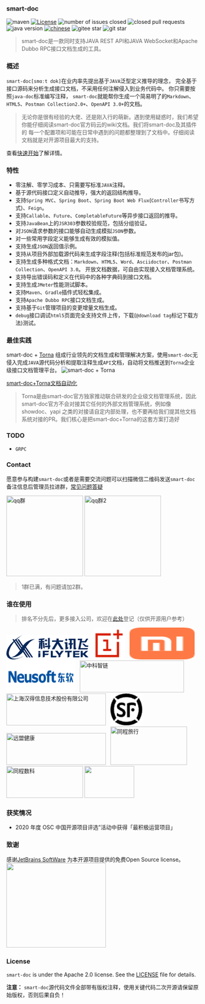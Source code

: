 ### smart-doc


![maven](https://img.shields.io/maven-central/v/com.ly.smart-doc/smart-doc)
[![License](https://img.shields.io/badge/license-Apache%202-green.svg)](https://www.apache.org/licenses/LICENSE-2.0)
![number of issues closed](https://img.shields.io/github/issues-closed-raw/smart-doc-group/smart-doc)
![closed pull requests](https://img.shields.io/github/issues-pr-closed/smart-doc-group/smart-doc)
![java version](https://img.shields.io/badge/JAVA-1.8+-green.svg)
[![chinese](https://img.shields.io/badge/chinese-中文文档-brightgreen)](https://smart-doc-group.github.io/#/zh-cn/)
![gitee star](https://gitee.com/smart-doc-team/smart-doc/badge/star.svg)
![git star](https://img.shields.io/github/stars/smart-doc-group/smart-doc.svg)

> smart-doc是一款同时支持JAVA REST API和JAVA WebSocket和Apache Dubbo RPC接口文档生成的工具。

### 概述
`smart-doc[smɑːt dɒk]`在业内率先提出基于`JAVA`泛型定义推导的理念， 完全基于接口源码来分析生成接口文档，不采用任何注解侵入到业务代码中。
你只需要按照`java-doc`标准编写注释， `smart-doc`就能帮你生成一个简易明了的`Markdown`、`HTML5`、`Postman Collection2.0+`、`OpenAPI 3.0+`的文档。

> 无论你是很有经验的大佬、还是刚入行的萌新。遇到使用疑惑时，我们希望你能仔细阅读smart-doc官方码云的wiki文档。我们将smart-doc及其插件的 每一个配置项和可能在日常中遇到的问题都整理到了文档中。仔细阅读文档就是对开源项目最大的支持。

查看[快速开始](zh-cn/start/quickstart.md)了解详情。

### 特性

- 零注解、零学习成本、只需要写标准`JAVA`注释。
- 基于源代码接口定义自动推导，强大的返回结构推导。
- 支持`Spring MVC`、`Spring Boot`、`Spring Boot Web Flux`(`Controller`书写方式)、`Feign`。
- 支持`Callable`、`Future`、`CompletableFuture`等异步接口返回的推导。
- 支持`JavaBean`上的`JSR303`参数校验规范，包括分组验证。
- 对`JSON`请求参数的接口能够自动生成模拟`JSON`参数。
- 对一些常用字段定义能够生成有效的模拟值。
- 支持生成`JSON`返回值示例。
- 支持从项目外部加载源代码来生成字段注释(包括标准规范发布的jar包)。
- 支持生成多种格式文档：`Markdown`、`HTML5`、`Word`、`Asciidoctor`、`Postman Collection`、`OpenAPI 3.0`。 开放文档数据，可自由实现接入文档管理系统。
- 支持导出错误码和定义在代码中的各种字典码到接口文档。
- 支持生成`JMeter`性能测试脚本。
- 支持`Maven`、`Gradle`插件式轻松集成。
- 支持`Apache Dubbo RPC`接口文档生成。
- 支持基于`Git`管理项目的变更增量文档生成。
- `debug`接口调试`html5`页面完全支持文件上传，下载(`@download tag`标记下载方法)测试。


### 最佳实践

smart-doc + [Torna](http://torna.cn/) 组成行业领先的文档生成和管理解决方案，使用`smart-doc`无侵入完成`JAVA`源代码分析和提取注释生成`API`文档，自动将文档推送到`Torna`企业级接口文档管理平台。
![smart-doc + Torna](../_images/smart-to-torna.png)

[smart-doc+Torna文档自动化](zh-cn/diy/integrated.md)

> Torna是由smart-doc官方独家推动联合研发的企业级文档管理系统，因此smart-doc官方不会对接其它任何的外部文档管理系统，例如像showdoc、yapi 之类的对接请自定内部处理，也不要再给我们提其他文档系统对接的PR。我们核心是把smart-doc+Torna的这套方案打造好


### TODO
- `GRPC`

### Contact

愿意参与构建`smart-doc`或者是需要交流问题可以扫描微信二维码发送`smart-doc`备注信息后管理员拉进群，[常见问题答疑](https://smart-doc-group.github.io/#/zh-cn/faq)

<img src="../_images/smart-doc-qq.jpg" title="qq群" width="200px" height="210px"/>
<img src="../_images/smart-doc-qq2.jpeg" title="qq群2" width="200px" height="210px"/>

> 1群已满，有问题请加2群。


### 谁在使用

> 排名不分先后，更多接入公司，欢迎在[此处](https://github.com/smart-doc-group/smart-doc/issues/12)登记（仅供开源用户参考）

<img src="../_images/known-users/iflytek.png">
&nbsp;&nbsp;<img src="../_images/known-users/oneplus.png" title="一加" width="83px" height="83px"/>
&nbsp;&nbsp;<img src="../_images/known-users/xiaomi.png" title="小米" width="170px" height="83px"/>
&nbsp;&nbsp;<img src="../_images/known-users/neusoft.png" title="东软集团" width="180px" height="83px"/>
&nbsp;&nbsp;<img src="../_images/known-users/zhongkezhilian.png" title="中科智链" width="272px" height="83px"/>
&nbsp;&nbsp;<img src="https://www.hand-china.com/static/img/hand-logo.svg" title="上海汉得信息技术股份有限公司" width="260px" height="83px"/>
&nbsp;&nbsp;<img src="../_images/known-users/shunfeng.png" title="顺丰" width="83px" height="83px"/>
&nbsp;&nbsp;<img src="../_images/known-users/yuanmengjiankang.png" title="远盟健康" width="260px" height="83px"/>
&nbsp;&nbsp;<img src="../_images/known-users/ly.jpeg" title="同程旅行" width="200px" height="100px"/>
&nbsp;&nbsp;<img src="../_images/known-users/tcsklogo.jpeg" title="同程数科" width="200px" height="83px"/>
  <img src="https://raw.githubusercontent.com/smart-doc-group/smart-doc/master/images/known-users/kuaishou.svg" width="130px" height="83px">

### 获奖情况

- 2020 年度 OSC 中国开源项目评选”活动中获得「最积极运营项目」


### 致谢
感谢[JetBrains SoftWare](https://www.jetbrains.com) 为本开源项目提供的免费Open Source license。<br/>
<img src="../_images/jetbrains-variant-3.png" width="260px" height="220px"/>

### License

`smart-doc` is under the Apache 2.0 license. See the [LICENSE](https://github.com/smart-doc-group/smart-doc/blob/master/LICENSE) file for details.

**注意：** `smart-doc`源代码文件全部带有版权注释，使用关键代码二次开源请保留原始版权，否则后果自负！